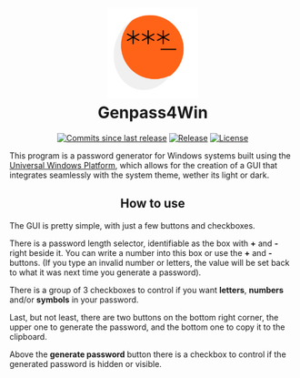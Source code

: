 <h1 align="center">
	<img src="logo.svg" height="160"><br>
	Genpass4Win
</h1>

<p align="center">
	<a href="https://github.com/nico-castell/Genpass4Win/commits"><img alt="Commits since last release" src="https://img.shields.io/github/commits-since/nico-castell/Genpass4Win/latest?label=Commits%20since%20last%20release&color=informational&logo=git&logoColor=white&style=flat-square"></a>
	<a href="https://github.com/nico-castell/Genpass4Win/releases"><img alt="Release" src="https://img.shields.io/github/v/release/nico-castell/Genpass4Win?label=Release&color=informational&logo=GitHub&logoColor=white&style=flat-square"></a>
	<a href="LICENSE"><img alt="License" src="https://img.shields.io/github/license/nico-castell/Genpass4Win?label=License&color=informational&logo=Open%20Source%20Initiative&logoColor=white&style=flat-square"></a>
</p>

This program is a password generator for Windows systems built using the
[Universal Windows Platform](https://docs.microsoft.com/en-us/windows/uwp/get-started/universal-application-platform-guide),
which allows for the creation of a GUI that integrates seamlessly with the system theme, wether its light or dark.

<h2 align="center">How to use</h2>

The GUI is pretty simple, with just a few buttons and checkboxes.

There is a password length selector, identifiable as the box with **+** and **-** right beside it.
You can write a number into this box or use the **+** and **-** buttons. (If you type an invalid
number or letters, the value will be set back to what it was next time you generate a password).

There is a group of 3 checkboxes to control if you want **letters**, **numbers** and/or **symbols**
in your password.

Last, but not least, there are two buttons on the bottom right corner, the upper one to generate
the password, and the bottom one to copy it to the clipboard.

Above the **generate password** button there is a checkbox to control if the generated password is
hidden or visible.
